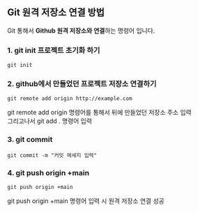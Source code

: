 ## Git 원격 저장소 연결 방법 
<p>Git 통해서 <strong>Github 원격 저장소와 연결</strong>하는 명령어 입니다. </p>

### 1. git init 프로젝트 초기화 하기 
```
git init 
```

### 2. github에서 만들었던 프로젝트 저장소 연결하기
```
git remote add origin http://example.com
```
git remote add origin 명령어를 통해서 뒤에 만들었던 저장소 주소 입력 <br>
그리고나서 git add . 명령어 입력


### 3. git commit
```
git commit -m "커밋 메세지 입력"
```

### 4. git push origin +main
```
git push origin +main
```
git push origin +main 명령어 입력 시 원격 저장소 연결 성공
